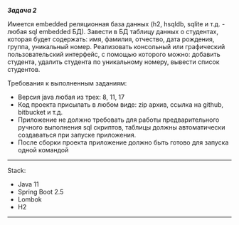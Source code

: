 **_Задача 2_**

Имеется embedded реляционная база данных (h2, hsqldb, sqlite и т.д. - любая sql embedded БД). Завести в БД таблицу
данных о студентах, которая будет содержать: имя, фамилия, отчество, дата рождения, группа, уникальный номер.
Реализовать консольный или графический пользовательский интерфейс, с помощью которого можно:
добавить студента, удалить студента по уникальному номеру, вывести список студентов.

Требования к выполненным заданиям:

- Версия java любая из трех: 8, 11, 17
- Код проекта присылать в любом виде: zip архив, ссылка на github, bitbucket и т.д.
- Приложение не должно требовать для работы предварительного ручного выполнения sql скриптов, таблицы должны
  автоматически создаваться при запуске приложения.
- После сборки проекта приложение должно быть готово для запуска одной командой

-------------------------------------------------------------
Stack:

- Java 11
- Spring Boot 2.5
- Lombok
- H2

-----------------------------------------------------



